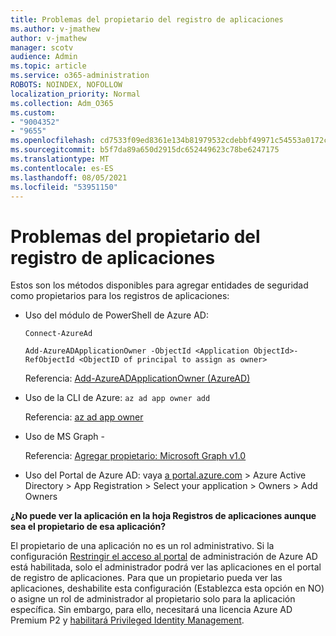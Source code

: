 ```yaml
---
title: Problemas del propietario del registro de aplicaciones
ms.author: v-jmathew
author: v-jmathew
manager: scotv
audience: Admin
ms.topic: article
ms.service: o365-administration
ROBOTS: NOINDEX, NOFOLLOW
localization_priority: Normal
ms.collection: Adm_O365
ms.custom:
- "9004352"
- "9655"
ms.openlocfilehash: cd7533f09ed8361e134b81979532cdebbf49971c54553a0172c7527f30e319bb
ms.sourcegitcommit: b5f7da89a650d2915dc652449623c78be6247175
ms.translationtype: MT
ms.contentlocale: es-ES
ms.lasthandoff: 08/05/2021
ms.locfileid: "53951150"
---
```

# <a name="app-registration-owner-issues"></a>Problemas del propietario del registro de aplicaciones

Estos son los métodos disponibles para agregar entidades de seguridad como propietarios para los registros de aplicaciones:

- Uso del módulo de PowerShell de Azure AD:

    `Connect-AzureAd`

    `Add-AzureADApplicationOwner -ObjectId <Application ObjectId>-RefObjectId <ObjectID of principal to assign as owner>`

    Referencia: [Add-AzureADApplicationOwner (AzureAD)](https://docs.microsoft.com/powershell/module/azuread/add-azureadapplicationowner)
- Uso de la CLI de Azure: `az ad app owner add`

    Referencia: [az ad app owner](https://docs.microsoft.com/cli/azure/ad/app/owner)
- Uso de MS Graph -

    Referencia: [Agregar propietario: Microsoft Graph v1.0](https://docs.microsoft.com/graph/api/application-post-owners)
- Uso del Portal de Azure AD: vaya [a portal.azure.com](https://portal.azure.com/) > Azure Active Directory > App Registration > Select your application > Owners > Add Owners

**¿No puede ver la aplicación en la hoja Registros de aplicaciones aunque sea el propietario de esa aplicación?**

El propietario de una aplicación no es un rol administrativo. Si la configuración [Restringir el acceso al portal](https://docs.microsoft.com/azure/active-directory/fundamentals/users-default-permissions) de administración de Azure AD está habilitada, solo el administrador podrá ver las aplicaciones en el portal de registro de aplicaciones. Para que un propietario pueda ver las aplicaciones, deshabilite esta configuración (Establezca esta opción en NO) o asigne un rol de administrador al propietario solo para la aplicación específica. Sin embargo, para ello, necesitará una licencia Azure AD Premium P2 y [habilitará Privileged Identity Management](https://docs.microsoft.com/azure/active-directory/privileged-identity-management/pim-configure).
